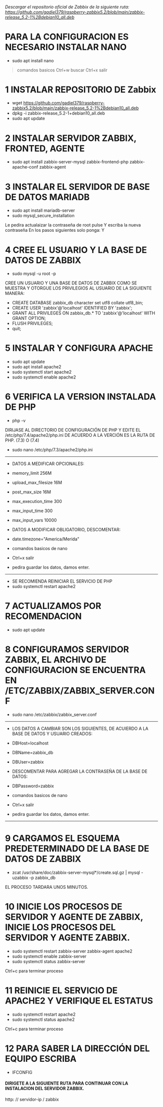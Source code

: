 ###### Descargar el repositorio oficial de Zabbix de la siguiente ruta: https://github.com/gadiel379/raspberry-zabbix5.2/blob/main/zabbix-release_5.2-1%2Bdebian10_all.deb
 
 # PARA LA CONFIGURACION ES NECESARIO INSTALAR NANO
  * sudo apt install nano
 
>  comandos basicos
> Ctrl+w buscar
> Ctrl+x salir
  
 
# 1 INSTALAR REPOSITORIO DE Zabbix
* wget https://github.com/gadiel379/raspberry-zabbix5.2/blob/main/zabbix-release_5.2-1%2Bdebian10_all.deb
* dpkg -i zabbix-release_5.2-1+debian10_all.deb
* sudo apt update
 
 
# 2 INSTALAR SERVIDOR ZABBIX, FRONTED, AGENTE
* sudo apt install zabbix-server-mysql zabbix-frontend-php zabbix-apache-conf zabbix-agent


# 3 INSTALAR EL SERVIDOR DE BASE DE DATOS MARIADB
* sudo apt install mariadb-server
* sudo mysql_secure_installation

 Le pedira actualaizar la contraseña de root pulse Y escriba la nueva contraseña
 En los pasos siguientes solo ponga: Y
  
  
# 4 CREE EL USUARIO Y LA BASE DE DATOS DE ZABBIX
* sudo mysql -u root -p

CREE UN USUARIO Y UNA BASE DE DATOS DE ZABBIX COMO SE MUESTRA Y OTORGUE LOS PRIVILEGIOS
AL USUARIO DE LA SIGUIENTE MANERA:

* CREATE DATABASE zabbix_db character set utf8 collate utf8_bin;
* CREATE USER 'zabbix'@'localhost' IDENTIFIED BY 'zabbix';
* GRANT ALL PRIVILEGES ON zabbix_db.* TO 'zabbix'@'localhost' WITH GRANT OPTION;
* FLUSH PRIVILEGES;
* quit;


# 5 INSTALAR Y CONFIGURA APACHE
 * sudo apt update
 * sudo apt install  apache2 
 * sudo systemctl start apache2
 * sudo systemctl enable apache2


# 6 VERIFICA LA VERSION INSTALADA DE PHP
 * php -v  

DIRIJASE AL DIRECTORIO DE CONFIGURACIÓN DE PHP Y EDITE EL /etc/php/7.4/apache2/php.ini 
DE ACUERDO A LA VERCIÓN ES LA RUTA DE PHP. (7.3) O (7.4)

* sudo nano /etc/php/7.3/apache2/php.ini   
 
******************************************
* DATOS A MEDIFICAR OPCIONALES:
* memory_limit 256M
* upload_max_filesize 16M
* post_max_size 16M
* max_execution_time 300
* max_input_time 300
* max_input_vars 10000

* DATOS A MODIFICAR OBLIGATORIO, DESCOMENTAR:
* date.timezone="America/Merida"

* comandos basicos de nano
* Ctrl+x salir
* pedira guardar los datos, damos enter.
*******************************************

* SE RECOMIENDA REINICIAR EL SERVICIO DE PHP
* sudo systemctl restart apache2


# 7 ACTUALIZAMOS POR RECOMENDACION
* sudo apt update


# 8 CONFIGURAMOS SERVIDOR ZABBIX, EL ARCHIVO DE CONFIGURACION SE ENCUENTRA EN /ETC/ZABBIX/ZABBIX_SERVER.CONF
* sudo nano /etc/zabbix/zabbix_server.conf
 
*********************************************************************************************
* LOS DATOS A CAMBIAR SON LOS SIGUIENTES, DE ACUIERDO A LA BASE DE DATOS Y USUARIO CREADOS:
* DBHost=localhost
* DBName=zabbix_db
* DBUser=zabbix

* DESCOMENTAR PARA AGREGAR LA CONTRASEÑA DE LA BASE DE DATOS:
* DBPassword=zabbix

* comandos basicos de nano
* Ctrl+x salir
* pedira guardar los datos, damos enter.
*********************************************************************************************


# 9 CARGAMOS EL ESQUEMA PREDETERMINADO DE LA BASE DE DATOS DE ZABBIX
* zcat /usr/share/doc/zabbix-server-mysql*/create.sql.gz | mysql -uzabbix -p zabbix_db

EL PROCESO TARDARA UNOS MINUTOS.

# 10 INICIE LOS PROCESOS DE SERVIDOR Y AGENTE DE ZABBIX, INICIE LOS PROCESOS  DEL SERVIDOR  Y AGENTE ZABBIX.
* sudo systemctl restart zabbix-server zabbix-agent apache2
* sudo systemctl enable zabbix-server
* sudo systemctl status zabbix-server

Ctrl+c para terminar proceso


# 11 REINICIE EL SERVICIO DE APACHE2 Y VERIFIQUE EL ESTATUS
* sudo systemctl restart apache2
* sudo systemctl status apache2

Ctrl+c para terminar proceso


# 12 PARA SABER LA DIRECCIÓN DEL EQUIPO ESCRIBA
* IFCONFIG

#### DIRIGETE A LA SIGUIENTE RUTA PARA CONTINUAR CON LA INSTALACION DEL SERVIDOR ZABBIX.
http: // servidor-ip / zabbix

